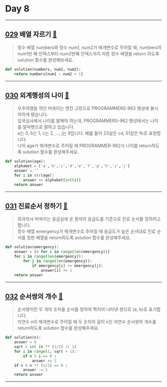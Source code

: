 # Day 8

---

## [029] 배열 자르기 [🔎][029]

> 정수 배열 numbers와 정수 num1, num2가 매개변수로 주어질 때, numbers의 num1번 째 인덱스부터 num2번째 인덱스까지 자른 정수 배열을 return 하도록 solution 함수를 완성해보세요.

```python
def solution(numbers, num1, num2):
    return numbers[num1 : num2 + 1]
```

---

## [030] 외계행성의 나이 [🔎][030]

> 우주여행을 하던 머쓱이는 엔진 고장으로 PROGRAMMERS-962 행성에 불시착하게 됐습니다.  
> 입국심사에서 나이를 말해야 하는데, PROGRAMMERS-962 행성에서는 나이를 알파벳으로 말하고 있습니다.  
> a는 0, b는 1, c는 2, ..., j는 9입니다. 예를 들어 23살은 cd, 51살은 fb로 표현합니다.  
> 나이 age가 매개변수로 주어질 때 PROGRAMMER-962식 나이를 return하도록 solution 함수를 완성해주세요.

```python
def solution(age):
    alphabet = ['a','b','c','d','e','f','g','h','i','j']
    answer = ''
    for i in str(age):
        answer += alphabet[int(i)]
    return answer
```

---

## [031] 진료순서 정하기 [🔎][031]

> 외과의사 머쓱이는 응급실에 온 환자의 응급도를 기준으로 진료 순서를 정하려고 합니다.  
> 정수 배열 emergency가 매개변수로 주어질 때 응급도가 높은 순서대로 진료 순서를 정한 배열을 return하도록 solution 함수를 완성해주세요.

```python
def solution(emergency):
    answer = [0 for i in range(len(emergency))]
    for i in range(len(emergency)):
        for j in range(len(emergency)):
            if emergency[i] <= emergency[j]:
                answer[i] += 1
    return answer
```

---

## [032] 순서쌍의 개수 [🔎][032]

> 순서쌍이란 두 개의 숫자를 순서를 정하여 짝지어 나타낸 쌍으로 (a, b)로 표기합니다.  
> 자연수 n이 매개변수로 주어질 때 두 숫자의 곱이 n인 자연수 순서쌍의 개수를 return하도록 solution 함수를 완성해주세요.

```python
def solution(n):
    answer = 0
    sqrt = int (n ** (1/2) // 1)
    for i in range(1, sqrt + 1):
        if n % i == 0 :
            answer += 2
    if n % n ** (1/2) == 0 :
        answer -= 1
    return answer
```

---

[029]: https://school.programmers.co.kr/learn/courses/30/lessons/120833
[030]: https://school.programmers.co.kr/learn/courses/30/lessons/120834
[031]: https://school.programmers.co.kr/learn/courses/30/lessons/120835
[032]: https://school.programmers.co.kr/learn/courses/30/lessons/120836
